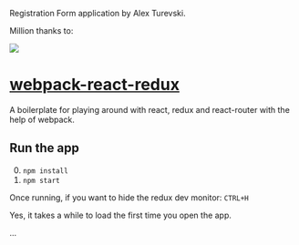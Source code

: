 Registration Form application by Alex Turevski.

Million thanks to:

![](http://jpsierens.com/wp-content/uploads/2016/06/react-eco-wp.gif)

# [webpack-react-redux](https://github.com/jpsierens/webpack-react-redux)
A boilerplate for playing around with react, redux and react-router with the help of webpack.



## Run the app

0. ```npm install```
0. ```npm start```

Once running, if you want to hide the redux dev monitor: ```CTRL+H```

Yes, it takes a while to load the first time you open the app.

...
